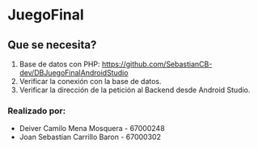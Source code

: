 # JuegoFinal

## Que se necesita?

1. Base de datos con PHP: https://github.com/SebastianCB-dev/DBJuegoFinalAndroidStudio
2. Verificar la conexión con la base de datos.
3. Verificar la dirección de la petición al Backend desde Android Studio.

### Realizado por:
* Deiver Camilo Mena Mosquera - 67000248
* Joan Sebastian Carrillo Baron - 67000302
